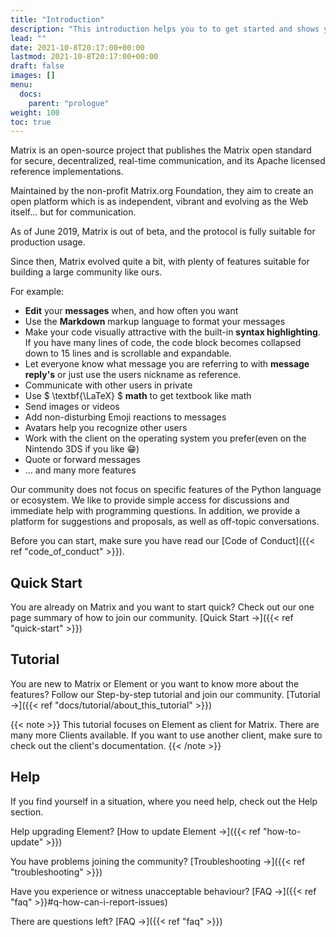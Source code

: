 ```yaml
---
title: "Introduction"
description: "This introduction helps you to to get started and shows you how to join our community."
lead: ""
date: 2021-10-8T20:17:00+00:00
lastmod: 2021-10-8T20:17:00+00:00
draft: false
images: []
menu:
  docs:
    parent: "prologue"
weight: 100
toc: true
---
```


Matrix is an open-source project that publishes the Matrix open standard for
secure, decentralized, real-time communication, and its Apache licensed
reference implementations.

Maintained by the non-profit Matrix.org Foundation, they aim to create an open
platform which is as independent, vibrant and evolving as the Web itself...
but for communication.

As of June 2019, Matrix is out of beta, and the protocol is fully suitable
for production usage.

Since then, Matrix evolved quite a bit, with plenty of features suitable for
building a large community like ours.

For example:

- **Edit** your **messages** when, and how often you want
- Use the **Markdown** markup language to format your messages
- Make your code visually attractive with the built-in **syntax highlighting**.
  If you have many lines of code, the code block becomes collapsed down to 15
  lines and is scrollable and expandable.
- Let everyone know what message you are referring to with
  **message reply's** or just use the users nickname as reference.
- Communicate with other users in private
- Use $ \\textbf{\\LaTeX} $ **math** to get textbook like math
- Send images or videos
- Add non-disturbing Emoji reactions to messages
- Avatars help you recognize other users
- Work with the client on the operating system you prefer(even on the Nintendo 3DS if you like 😁)
- Quote or forward messages
- ... and many more features

Our community does not focus on specific features of the Python language or
ecosystem. We like to provide simple access for discussions and immediate
help with programming questions. In addition, we provide a platform for
suggestions and proposals, as well as off-topic conversations.

Before you can start, make sure you have read our
[Code of Conduct]({{< ref "code_of_conduct" >}}).

## Quick Start

You are already on Matrix and you want to start quick? Check out our one page
summary of how to join our community. [Quick Start →]({{< ref "quick-start" >}})

## Tutorial

You are new to Matrix or Element or you want to know more about the
features? Follow our Step-by-step tutorial and join our community.
[Tutorial →]({{< ref "docs/tutorial/about_this_tutorial" >}})

{{< note >}}
This tutorial focuses on Element as client for Matrix. There are many more
Clients available. If you want to use another client, make sure to check out
the client's documentation.
{{< /note >}}

## Help

If you find yourself in a situation, where you need help, check out the Help
section.

Help upgrading Element? [How to update Element →]({{< ref "how-to-update" >}})

You have problems joining the community? [Troubleshooting →]({{< ref "troubleshooting" >}})

Have you experience or witness unacceptable behaviour? [FAQ →]({{< ref "faq" >}}#q-how-can-i-report-issues)

There are questions left? [FAQ →]({{< ref "faq" >}})
